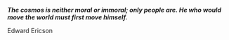 _**The cosmos is neither moral or immoral; only people are. He who would move the world must first move himself.**_

Edward Ericson